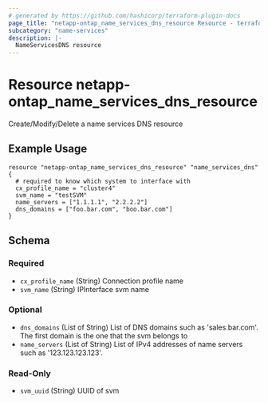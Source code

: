 ```yaml
---
# generated by https://github.com/hashicorp/terraform-plugin-docs
page_title: "netapp-ontap_name_services_dns_resource Resource - terraform-provider-netapp-ontap"
subcategory: "name-services"
description: |-
  NameServicesDNS resource
---
```


# Resource netapp-ontap_name_services_dns_resource

Create/Modify/Delete a name services DNS resource

## Example Usage
```
resource "netapp-ontap_name_services_dns_resource" "name_services_dns" {
  # required to know which system to interface with
  cx_profile_name = "cluster4"
  svm_name = "testSVM"
  name_servers = ["1.1.1.1", "2.2.2.2"]
  dns_domains = ["foo.bar.com", "boo.bar.com"]
}
```

<!-- schema generated by tfplugindocs -->
## Schema

### Required

- `cx_profile_name` (String) Connection profile name
- `svm_name` (String) IPInterface svm name

### Optional

- `dns_domains` (List of String) List of DNS domains such as 'sales.bar.com'. The first domain is the one that the svm belongs to
- `name_servers` (List of String) List of IPv4 addresses of name servers such as '123.123.123.123'.

### Read-Only

- `svm_uuid` (String) UUID of svm


